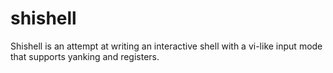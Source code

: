 shishell
========

Shishell is an attempt at writing an interactive shell with a vi-like input mode that supports yanking and registers.
